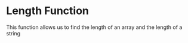 # Length Function
This function allows us to find the length of an array and the length of a string

